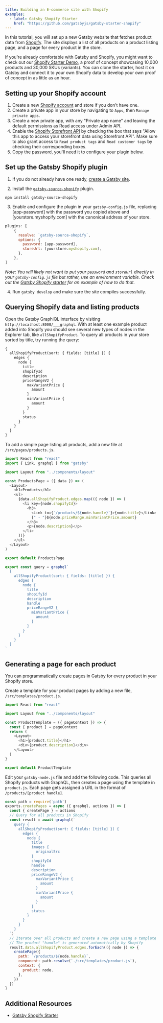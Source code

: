 ```yaml
---
title: Building an E-commerce site with Shopify
examples:
  - label: Gatsby Shopify Starter
    href: "https://github.com/gatsbyjs/gatsby-starter-shopify"
---
```


In this tutorial, you will set up a new Gatsby website that fetches product data from [Shopify](https://www.shopify.com). The site displays a list of all products on a product listing page, and a page for every product in the store.

If you're already comfortable with Gatsby and Shopify, you might want to check out our [Shopify Starter Demo](https://shopify-demo.gatsbyjs.com/), a proof of concept showcasing 10,000 products and 30,000 SKUs (variants).
You can clone the starter, host it on Gatsby and connect it to your own Shopify data to develop your own proof of concept in as little as an hour.

## Setting up your Shopify account

1. Create a new [Shopify account](https://www.shopify.com) and store if you don't have one.
2. Create a private app in your store by navigating to `Apps`, then `Manage private apps`.
3. Create a new private app, with any "Private app name" and leaving the default permissions as Read access under Admin API.
4. Enable the [Shopify Storefront API](https://help.shopify.com/en/api/storefront-api) by checking the box that says "Allow this app to access your storefront data using Storefront API". Make sure to also grant access to `Read product tags` and `Read customer tags` by checking their corresponding boxes.
5. Copy the password, you'll need it to configure your plugin below.

## Set up the Gatsby Shopify plugin

1. If you do not already have one ready, [create a Gatsby site](/docs/quick-start).

2. Install the [`gatsby-source-shopify`](/plugins/gatsby-source-shopify/) plugin.

```shell
npm install gatsby-source-shopify
```

3. Enable and configure the plugin in your `gatsby-config.js` file, replacing [app-password] with the password you copied above and [yourstore.myshopify.com] with the canonical address of your store.

```javascript:title=/gatsby-config.js
plugins: [
    {
      resolve: `gatsby-source-shopify`,
      options: {
        password: [app-password],
        storeUrl: [yourstore.myshopify.com],
      },
    },
]
```

_Note: You will likely not want to put your `password` and `storeUrl` directly in your `gatsby-config.js` file but rather, use an environment variable. Check out the [Gatsby Shopify starter](https://github.com/gatsbyjs/gatsby-starter-shopify) for an example of how to do that._

4. Run `gatsby develop` and make sure the site compiles successfully.

## Querying Shopify data and listing products

Open the Gatsby GraphiQL interface by visiting `http://localhost:8000/___graphql`. With at least one example product added into Shopify you should see several new types of nodes in the Explorer tab, like `allShopifyProduct`. To query all products in your store sorted by title, try running the query:

```graphql
{
  allShopifyProduct(sort: { fields: [title] }) {
    edges {
      node {
        title
        shopifyId
        description
        priceRangeV2 {
          maxVariantPrice {
            amount
          }
          minVariantPrice {
            amount
          }
        }
        status
      }
    }
  }
}
```

To add a simple page listing all products, add a new file at `/src/pages/products.js`.

```jsx:title=/src/pages/products.js
import React from "react"
import { Link, graphql } from "gatsby"

import Layout from "../components/layout"

const ProductsPage = ({ data }) => (
  <Layout>
    <h1>Products</h1>
    <ul>
      {data.allShopifyProduct.edges.map(({ node }) => (
        <li key={node.shopifyId}>
          <h3>
            <Link to={`/products/${node.handle}`}>{node.title}</Link>
            {" - "}${node.priceRange.minVariantPrice.amount}
          </h3>
          <p>{node.description}</p>
        </li>
      ))}
    </ul>
  </Layout>
)

export default ProductsPage

export const query = graphql`
  {
    allShopifyProduct(sort: { fields: [title] }) {
      edges {
        node {
          title
          shopifyId
          description
          handle
          priceRangeV2 {
            minVariantPrice {
              amount
            }
          }
        }
      }
    }
  }
`
```

## Generating a page for each product

You can [programmatically create pages](/docs/tutorial/part-seven/) in Gatsby for every product in your Shopify store.

Create a template for your product pages by adding a new file, `/src/templates/product.js`.

```jsx:title=/src/templates/product.js
import React from "react"

import Layout from "../components/layout"

const ProductTemplate = ({ pageContext }) => {
  const { product } = pageContext
  return (
    <Layout>
      <h1>{product.title}</h1>
      <div>{product.description}</div>
    </Layout>
  )
}

export default ProductTemplate
```

Edit your `gatsby-node.js` file and add the following code. This queries all Shopify products with GraphQL, then creates a page using the template in `product.js`. Each page gets assigned a URL in the format of `/products/[product handle]`.

```javascript:title=/gatsby-node.js
const path = require(`path`)
exports.createPages = async ({ graphql, actions }) => {
  const { createPage } = actions
  // Query for all products in Shopify
  const result = await graphql(`
    query {
      allShopifyProduct(sort: { fields: [title] }) {
        edges {
          node {
            title
            images {
              originalSrc
            }
            shopifyId
            handle
            description
            priceRangeV2 {
              maxVariantPrice {
                amount
              }
              minVariantPrice {
                amount
              }
            }
            status
          }
        }
      }
    }
  `)
  // Iterate over all products and create a new page using a template
  // The product "handle" is generated automatically by Shopify
  result.data.allShopifyProduct.edges.forEach(({ node }) => {
    createPage({
      path: `/products/${node.handle}`,
      component: path.resolve(`./src/templates/product.js`),
      context: {
        product: node,
      },
    })
  })
}
```

## Additional Resources

- [Gatsby Shopify Starter](https://shopify-demo.gatsbyjs.com/)
